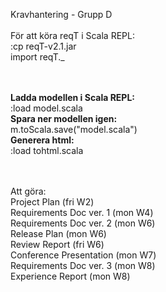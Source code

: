 Kravhantering - Grupp D
<br><br>
För att köra reqT i Scala REPL:<br>
:cp reqT-v2.1.jar<br>
import reqT._

<br><br>
<b>Ladda modellen i Scala REPL:</b><br>
:load model.scala<br>
<b>Spara ner modellen igen:</b><br>
m.toScala.save("model.scala")<br>
<b>Generera html:</b><br>
:load tohtml.scala<br>

<br><br>
Att göra:<br>
Project Plan (fri W2)<br>
Requirements Doc ver. 1 (mon W4)<br>
Requirements Doc ver. 2 (mon W6)<br>
Release Plan (mon W6)<br>
Review Report (fri W6)<br>
Conference Presentation (mon W7)<br>
Requirements Doc ver. 3 (mon W8)<br>
Experience Report (mon W8)<br>
